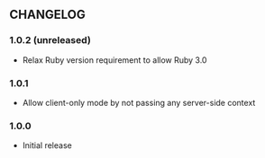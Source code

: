 ## CHANGELOG

### 1.0.2 (unreleased)

* Relax Ruby version requirement to allow Ruby 3.0

### 1.0.1

* Allow client-only mode by not passing any server-side context

### 1.0.0

* Initial release

